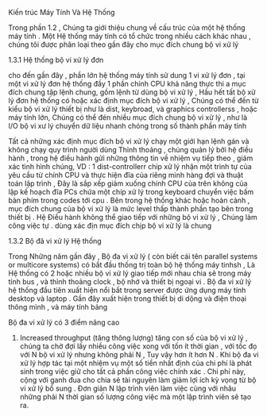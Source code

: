 Kiến trúc Máy Tính Và Hệ Thống

Trong phần 1.2 , Chúng ta giới thiệu chung về cấu trúc của một hệ thống máy tính
. Một Hệ thống máy tính có tổ chức trong nhiều cách khác nhau , chúng tôi được 
phân loại theo gần đây cho mục đích chung bộ vi xử lý

1.3.1 Hệ thống bộ vi xử lý đơn
 
cho đến gần đây , phần lớn hệ thống máy tính sử dung 1 vi xử lý đơn , tại một vi xử lý đơn
hệ thống  đầy 1 phần chính CPU khả năng thực thi a mục đích chung tập lệnh chung, gồm 
lệnh từ dùng bộ vi xử lý , Hầu hết tất bộ xử lý đơn hệ thống có hoặc xác định mục đích 
bộ vi xử lý , Chúng có thể đến từ kiểu bộ vi xử lý thiết bị như là dist, keybroad, và 
graphics controllerss , hoặc máy tính lớn, Chúng có thể đén nhiều mục đích chung bộ vi xử 
lý , như là I/O bộ vi xư lý chuyển dữ liệu nhanh chóng trong số thành phần máy tính 

Tất cả những xác định mục đích bộ vi xử lý chạy một giới hạn lệnh gán và không chạy quy trình người dùng
Thỉnh thoảng , chúng quản lý bởi hệ điều hành , trong hệ điều hành gửi những thông tin về 
nhiệm vụ tiếp theo , giám xác tình hình chúng, VD : 1 dist-controllerr chip xử lý nhận 
một trình tự của yêu cầu từ chính CPU và thực hiện đĩa của riêng mình hàng đợi và thuật 
toán lập trình , Đây là sắp xếp giảm xuống chính CPU của trên không của lập kế hoạch đĩa
PCs chứa một chíp xử lý trong keyboard chuyển việc bấm bàn phím trong codes tới cpu . 
Bên trong hệ thống khác hoặc hoàn cảnh , mục đích chung của bộ vi xử lý là mức level thấp
thành phần tạo bên trong thiết bị . Hệ Điều hành không thể giao tiếp với những bộ vi xử lý
, Chúng làm công việc tự  . dùng xác địn mục đích chịp bộ vi xử lý là chung

1.3.2 Bộ đã vi xử lý Hệ thống 

Trong Những năm gần đây , Bộ đa vi xử lý ( còn biết cái tên parallel systems or multicore 
systems) có bắt đầu thống trị toàn bộ hệ thống máy tinhsh , Là Hệ thống có 2 hoặc nhiều 
bộ vi xử lý giao tiếp mới nhau chia sẽ trong máy tính bus , và thỉnh thoảng clock , bộ nhớ 
và thiết bị ngoại vi . Bộ đa vi xử lý hệ thống đầu tiên xuất hiện nổi bất trong server
được ứng dụng máy tính desktop và laptop . Gần đây xuất hiện trong thiết bị di dộng và điện 
thoại thông mình , và máy tính bảng 

Bộ đa vi xử lý có 3 điểm nâng cao 
  1. Increased throughput (tăng thông lượng) tăng con số của bộ vi xử lý , chúng ta chờ đợi
  lấy nhiều công việc xong với tốn ít thời gian , với tốc đọ với N bộ vi xử lý nhưng không phải
  N , Tuy vậy  hơn ít hơn N . Khi bộ đa vi xử lý hợp tác tại một nhiệm vụ một số tiền nhất định 
  của chi phí là phát sinh trong việc giữ cho tất cả phần công việc chính xác . Chi phí này, cộng với ganh đua cho chia sẻ
  tài nguyên làm giảm lợi ích kỳ vọng từ bộ vi xử lý bổ sung . Đơn giản N lập trình viên 
  làm việc cùng với nhâu những phải N thời gian số lượng công việc mà một lập trình viên sẽ tạo ra.
